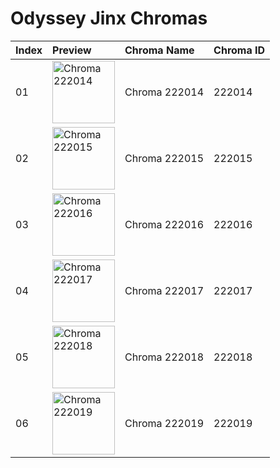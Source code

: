 # Odyssey Jinx Chromas

| Index | Preview | Chroma Name | Chroma ID |
|:---|:---|:---|:---|
| 01 | <img src='https://raw.communitydragon.org/latest/plugins/rcp-be-lol-game-data/global/default/v1/champion-chroma-images/222/222014.png' alt='Chroma 222014' width='100'> | Chroma 222014 | 222014 |
| 02 | <img src='https://raw.communitydragon.org/latest/plugins/rcp-be-lol-game-data/global/default/v1/champion-chroma-images/222/222015.png' alt='Chroma 222015' width='100'> | Chroma 222015 | 222015 |
| 03 | <img src='https://raw.communitydragon.org/latest/plugins/rcp-be-lol-game-data/global/default/v1/champion-chroma-images/222/222016.png' alt='Chroma 222016' width='100'> | Chroma 222016 | 222016 |
| 04 | <img src='https://raw.communitydragon.org/latest/plugins/rcp-be-lol-game-data/global/default/v1/champion-chroma-images/222/222017.png' alt='Chroma 222017' width='100'> | Chroma 222017 | 222017 |
| 05 | <img src='https://raw.communitydragon.org/latest/plugins/rcp-be-lol-game-data/global/default/v1/champion-chroma-images/222/222018.png' alt='Chroma 222018' width='100'> | Chroma 222018 | 222018 |
| 06 | <img src='https://raw.communitydragon.org/latest/plugins/rcp-be-lol-game-data/global/default/v1/champion-chroma-images/222/222019.png' alt='Chroma 222019' width='100'> | Chroma 222019 | 222019 |
